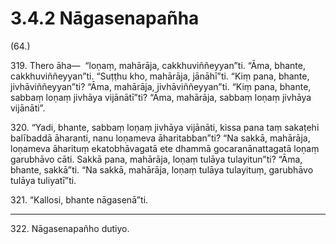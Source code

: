 

# 3.4.2 Nāgasenapañha




(64.)

319\. Thero āha—  “loṇaṃ, mahārāja, cakkhuviññeyyan”ti. “Āma, bhante, cakkhuviññeyyan”ti. “Suṭṭhu kho, mahārāja, jānāhī”ti. “Kiṃ pana, bhante, jivhāviññeyyan”ti? “Āma, mahārāja, jivhāviññeyyan”ti. “Kiṃ pana, bhante, sabbaṃ loṇaṃ jivhāya vijānātī”ti? “Āma, mahārāja, sabbaṃ loṇaṃ jivhāya vijānāti”.

320\. “Yadi, bhante, sabbaṃ loṇaṃ jivhāya vijānāti, kissa pana taṃ sakaṭehi balībaddā āharanti, nanu loṇameva āharitabban”ti? “Na sakkā, mahārāja, loṇameva āharituṃ ekatobhāvagatā ete dhammā gocaranānattagatā loṇaṃ garubhāvo cāti. Sakkā pana, mahārāja, loṇaṃ tulāya tulayitun”ti? “Āma, bhante, sakkā”ti. “Na sakkā, mahārāja, loṇaṃ tulāya tulayituṃ, garubhāvo tulāya tuliyatī”ti.

321\. “Kallosi, bhante nāgasenā”ti.

---

322\. Nāgasenapañho dutiyo.





